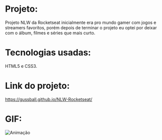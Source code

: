 # Projeto:
Projeto NLW da Rocketseat inicialmente era pro mundo gamer com jogos e streamers favoritos, porém depois de terminar o projeto eu optei por deixar com o álbum, filmes e séries que mais curto.


# Tecnologias usadas:
HTML5 e CSS3.

# Link do projeto: 
https://gussball.github.io/NLW-Rocketseat/

# GIF:
![Animação](https://user-images.githubusercontent.com/112123706/192395597-4f3519c7-20df-4c5d-a9e2-a56799aac484.gif)

